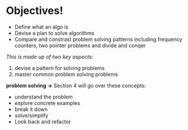 # Objectives!

- Define what an algo is
- Devise a plan to solve algorithms
- Compare and constrast problem solving patterns including frequency counters, two pointer problems and divide and conqer

_This is made up of two key aspects:_

1. devise a pattern for solving problems
2. master common problem solving problems

**problem solving ->**
Section 4 will go over these concepts:

- understand the problem
- explore concrete examples
- break it down
- solve/simplify
- Look back and refactor
